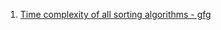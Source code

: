1. <a href="https://www.geeksforgeeks.org/time-complexities-of-all-sorting-algorithms/">Time complexity of all sorting algorithms - gfg</a>
